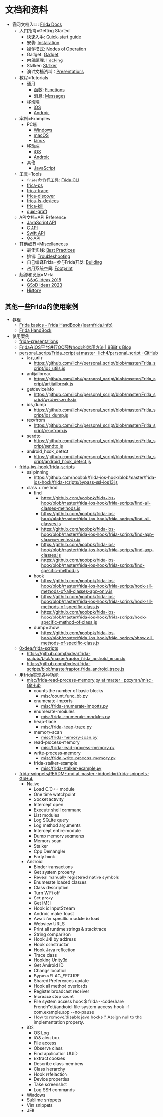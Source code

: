 # 文档和资料

* 官网文档入口: [Frida Docs](https://frida.re/docs/home/)
  * 入门指南=Getting Started
    * 快速入手: [Quick-start guide](https://frida.re/docs/quickstart/)
    * 安装: [Installation](https://frida.re/docs/installation/)
    * 操作模式: [Modes of Operation](https://frida.re/docs/modes/)
    * Gadget: [Gadget](https://frida.re/docs/gadget/)
    * 内部原理: [Hacking](https://frida.re/docs/hacking/)
    * Stalker: [Stalker](https://frida.re/docs/stalker/)
    * 演讲文档资料：[Presentations](https://frida.re/docs/presentations/)
  * 教程=Tutorials
    * 通用
      * 函数: [Functions](https://frida.re/docs/functions/)
      * 消息: [Messages](https://frida.re/docs/messages/)
    * 移动端
      * [iOS](https://frida.re/docs/ios/)
      * [Android](https://frida.re/docs/android/)
  * 案例=Examples
    * PC端
      * [Windows](https://frida.re/docs/examples/windows/)
      * [macOS](https://frida.re/docs/examples/macos/)
      * [Linux](https://frida.re/docs/examples/linux/)
    * 移动端
      * [iOS](https://frida.re/docs/examples/ios/)
      * [Android](https://frida.re/docs/examples/android/)
    * 其他
      * [JavaScript](https://frida.re/docs/examples/javascript/)
  * 工具=Tools
    * `frida`命令行工具: [Frida CLI](https://frida.re/docs/frida-cli/)
    * [frida-ps](https://frida.re/docs/frida-ps/)
    * [frida-trace](https://frida.re/docs/frida-trace/)
    * [frida-discover](https://frida.re/docs/frida-discover/)
    * [frida-ls-devices](https://frida.re/docs/frida-cli/)
    * [frida-kill](https://frida.re/docs/frida-kill/)
    * [gum-graft](https://frida.re/docs/gum-graft/)
  * API文档=API Reference
    * [JavaScript API](https://frida.re/docs/javascript-api/)
    * [C API](https://frida.re/docs/c-api/)
    * [Swift API](https://frida.re/docs/swift-api/)
    * [Go API](https://frida.re/docs/go-api/)
  * 其他细节=Miscellaneous
    * 最佳实践: [Best Practices](https://frida.re/docs/best-practices/)
    * 排错: [Troubleshooting](https://frida.re/docs/troubleshooting/)
    * 自己编译Frida=参与Frida开发: [Building](https://frida.re/docs/building/)
    * 占用系统空间: [Footprint](https://frida.re/docs/footprint/)
  * 起源和发展=Meta
    * [GSoC Ideas 2015](https://frida.re/docs/gsoc-ideas-2015/)
    * [GSoD Ideas 2023](https://frida.re/docs/gsod-ideas-2023/)
    * [History](https://frida.re/docs/history/)

## 其他一些Frida的使用案例

* 教程
  * [Frida basics - Frida HandBook (learnfrida.info)](https://learnfrida.info/basic_usage/)
  * [Frida HandBook](https://learnfrida.info/)
* 使用案例
  * [frida-presentations](https://github.com/frida/frida-presentations)
  * [Frida在iOS平台进行OC函数hook的常用方法 | 8Biiit's Blog](https://8biiit.github.io/2019/08/12/Frida/)
  * [personal_script/Frida_script at master · lich4/personal_script · GitHub](https://github.com/lich4/personal_script/tree/master/Frida_script)
    * ios_utils
      * https://github.com/lich4/personal_script/blob/master/Frida_script/ios_utils.js
    * antijailbreak
      * https://github.com/lich4/personal_script/blob/master/Frida_script/antijailbreak.js
    * getdeviceinfo
      * https://github.com/lich4/personal_script/blob/master/Frida_script/getdeviceinfo.js
    * ios_dump
      * https://github.com/lich4/personal_script/blob/master/Frida_script/ios_dump.js
    * recvfrom
      * https://github.com/lich4/personal_script/blob/master/Frida_script/recvfrom.js
    * sendto
      * https://github.com/lich4/personal_script/blob/master/Frida_script/sendto.js
    * android_hook_detect
      * https://github.com/lich4/personal_script/blob/master/Frida_script/android_hook_detect.js
  * [frida-ios-hook/frida-scripts](https://github.com/noobpk/frida-ios-hook/tree/master/frida-ios-hook/frida-scripts)
    * ssl pinning
      * https://github.com/noobpk/frida-ios-hook/blob/master/frida-ios-hook/frida-scripts/bypass-ssl-ios13.js
    * class + method
      * find
        * https://github.com/noobpk/frida-ios-hook/blob/master/frida-ios-hook/frida-scripts/find-all-classes-methods.js
        * https://github.com/noobpk/frida-ios-hook/blob/master/frida-ios-hook/frida-scripts/find-all-classes.js
        * https://github.com/noobpk/frida-ios-hook/blob/master/frida-ios-hook/frida-scripts/find-app-classes-methods.js
        * https://github.com/noobpk/frida-ios-hook/blob/master/frida-ios-hook/frida-scripts/find-app-classes.js
        * https://github.com/noobpk/frida-ios-hook/blob/master/frida-ios-hook/frida-scripts/find-specific-method.js
      * hook
        * https://github.com/noobpk/frida-ios-hook/blob/master/frida-ios-hook/frida-scripts/hook-all-methods-of-all-classes-app-only.js
        * https://github.com/noobpk/frida-ios-hook/blob/master/frida-ios-hook/frida-scripts/hook-all-methods-of-specific-class.js
        * https://github.com/noobpk/frida-ios-hook/blob/master/frida-ios-hook/frida-scripts/hook-specific-method-of-class.js
      * dump=show
        * https://github.com/noobpk/frida-ios-hook/blob/master/frida-ios-hook/frida-scripts/show-all-methods-of-specific-class.js
  * [0xdea/frida-scripts](https://github.com/0xdea/frida-scripts)
    * https://github.com/0xdea/frida-scripts/blob/master/raptor_frida_android_enum.js
    * https://github.com/0xdea/frida-scripts/blob/master/raptor_frida_android_trace.js
  * 用frida实现各种功能
    * [misc/frida-read-process-memory.py at master · poxyran/misc · GitHub](https://github.com/poxyran/misc/blob/master/frida-read-process-memory.py)
      * counts the number of basic blocks
        * [misc/count_func_bb.py](https://github.com/poxyran/misc/blob/master/count_func_bb.py)
      * enumerate-imports
        * [misc/frida-enumerate-imports.py](https://github.com/poxyran/misc/blob/master/frida-enumerate-imports.py)
      * enumerate-modules
        * [misc/frida-enumerate-modules.py](https://github.com/poxyran/misc/blob/master/frida-enumerate-modules.py)
      * heap-trace
        * [misc/frida-heap-trace.py](https://github.com/poxyran/misc/blob/master/frida-heap-trace.py)
      * memory-scan
        * [misc/frida-memory-scan.py](https://github.com/poxyran/misc/blob/master/frida-memory-scan.py)
      * read-process-memory
        * [misc/frida-read-process-memory.py](https://github.com/poxyran/misc/blob/master/frida-read-process-memory.py)
      * write-process-memory
        * [misc/frida-write-process-memory.py](https://github.com/poxyran/misc/blob/master/frida-write-process-memory.py)
      * frida-stalker-example
        * [misc/frida-stalker-example.py](https://github.com/poxyran/misc/blob/master/frida-stalker-example.py)
  * [frida-snippets/README.md at master · iddoeldor/frida-snippets · GitHub](https://github.com/iddoeldor/frida-snippets/blob/master/README.md)
    * Native
      * Load C/C++ module
      * One time watchpoint
      * Socket activity
      * Intercept open
      * Execute shell command
      * List modules
      * Log SQLite query
      * Log method arguments
      * Intercept entire module
      * Dump memory segments
      * Memory scan
      * Stalker
      * Cpp Demangler
      * Early hook
    * Android
      * Binder transactions
      * Get system property
      * Reveal manually registered native symbols
      * Enumerate loaded classes
      * Class description
      * Turn WiFi off
      * Set proxy
      * Get IMEI
      * Hook io InputStream
      * Android make Toast
      * Await for specific module to load
      * Webview URLS
      * Print all runtime strings & stacktrace
      * String comparison
      * Hook JNI by address
      * Hook constructor
      * Hook Java reflection
      * Trace class
      * Hooking Unity3d
      * Get Android ID
      * Change location
      * Bypass FLAG_SECURE
      * Shared Preferences update
      * Hook all method overloads
      * Register broadcast receiver
      * Increase step count
      * File system access hook $ frida --codeshare FrenchYeti/android-file-system-access-hook -f com.example.app --no-pause
      * How to remove/disable java hooks ? Assign null to the implementation property.
    * iOS
      * OS Log
      * iOS alert box
      * File access
      * Observe class
      * Find application UUID
      * Extract cookies
      * Describe class members
      * Class hierarchy
      * Hook refelaction
      * Device properties
      * Take screenshot
      * Log SSH commands
    * Windows
    * Sublime snippets
    * Vim snippets
    * JEB
